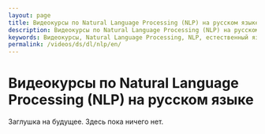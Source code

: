 ```yaml
---
layout: page
title: Видеокурсы по Natural Language Processing (NLP) на русском языке
description: Видеокурсы по Natural Language Processing (NLP) на русском языке
keywords: Видеокурсы, Natural Language Processing, NLP, естественный язык, русский язык
permalink: /videos/ds/dl/nlp/en/
---
```


# Видеокурсы по Natural Language Processing (NLP) на русском языке

Заглушка на будущее. Здесь пока ничего нет.
